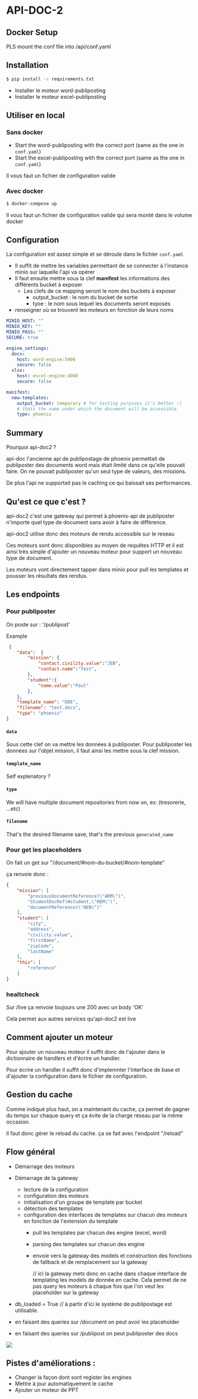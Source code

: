 # API-DOC-2

## Docker Setup

PLS mount the conf file into /api/conf.yaml

## Installation

```sh
$ pip install -r requirements.txt
```

* Installer le moteur word-publiposting
* Installer le moteur excel-publiposting


## Utiliser en local 

### Sans docker

* Start the word-publiposting with the correct port (same as the one in `conf.yaml`)
* Start the excel-publiposting with the correct port (same as the one in `conf.yaml`)

Il vous faut un fichier de configuration valide

### Avec docker

```sh
$ docker-compose up
```

Il vous faut un fichier de configuration valide qui sera monté dans le volume docker

## Configuration

La configuration est assez simple et se déroule dans le fichier `conf.yaml`

- Il suffit de mettre les variables permettant de se connecter à l'instance minio sur laquelle l'api va opérer
- Il faut ensuite mettre sous la clef **manifest** les informations des différents bucket à exposer
  - Les clefs de ce mapping seront le nom des buckets à exposer
    - output_bucket : le nom du bucket de sortie
    - tyoe : le nom sous lequel les documents seront exposés
- renseigner où se trouvent les moteurs en fonction de leurs noms

```yaml
MINIO_HOST: ""
MINIO_KEY: ""
MINIO_PASS: ""
SECURE: true

engine_settings:
  docx: 
    host: word-engine:5000
    secure: false
  xlsx:
    host: excel-engine:4000
    secure: false

manifest:
  new-templates:
    output_bucket: temporary # for testing purposes it's better :) 
    # thats the name under which the document will be accessible
    type: phoenix
```

## Summary

Pourquoi api-doc2 ?

api-doc l'ancienne api de publipostage de phoenix permettait de publiposter des documents word mais était limité dans ce qu'elle pouvait faire. On ne pouvait publiposter qu'un seul type de valeurs, des missions.

De plus l'api ne supportait pas le caching ce qui baissait ses performances.

## Qu'est ce que c'est ?

api-doc2 c'est une gateway qui permet à phoenix-api de publiposter n'importe quel type de document sans avoir à faire de différence.

api-doc2 utilise donc des moteurs de rendu accessible sur le reseau

Ces moteurs sont donc disponibles au moyen de requêtes HTTP et il est ainsi très simple d'ajouter un nouveau moteur pour support un nouveau type de document.

Les moteurs vont directement tapper dans minio pour pull les templates et pousser les résultats des rendus.

## Les endpoints

### Pour publiposter

On poste sur : '/publipost'

Example

```json
 {
    "data":  {
        "mission": {
            "contact.civility.value":"JEB",
            "contact.name":"Test",
        },
        "student":{
            "name.value":"Paul"
        },
    },
    "template_name": "DDE",
    "filename": "test.docx",
    "type": "phoenix"
}
```
#### `data` 

Sous cette clef on va mettre les données à publiposter.
Pour publiposter les données sur l'objet mission, il faut ainsi les mettre sous la clef mission.

#### `template_name`

Self explenatory ?

#### `type` 

We will have multiple document repositories from now on, ex: (tresorerie, ...etc)

#### `filename` 

That's the desired filename save, that's the previous `generated_name`



### Pour get les placeholders

On fait un get sur "/document/#nom-du-bucket/#nom-template"

ça renvoie donc : 

```json
{
    "mission": [
        "previousDocumentReference(\"ARM\")",
        "StudentDocRef(#student,\"REM\")",
        "documentReference(\"AEN\")"
    ],
    "student": [
        "city",
        "address",
        "civility.value",
        "firstName",
        "zipCode",
        "lastName"
    ],
    "this": [
        "reference"
    ]
}
```

### healtcheck

Sur /live ça renvoie toujours une 200 avec un body 'OK'

Cela permet aux autres services qu'api-doc2 est live


## Comment ajouter un moteur


Pour ajouter un nouveau moteur il suffit donc de l'ajouter dans le dictionnaire de handlers et d'écrire un handler.

Pour écrire un handler il suffit donc d'implemnter l'interface de base et d'ajouter la configuration dans le fichier de configuration.


## Gestion du cache


Comme indiqué plus haut, on a maintenant du cache, ça permet de gagner du temps sur chaque query et ça évite de la charge réseau par la même occasion.

Il faut donc gérer le reload du cache. ça se fait avec l'endpoint "/reload"


## Flow général

- Démarrage des moteurs
- Démarrage de la gateway
    - lecture de la configuration
    - configuration des moteurs
    - initialisation d'un groupe de template par bucket
    - détection des templates 
    - configuration des interfaces de templates sur chacun des moteurs en fonction de l'extension du template
        - pull les templates par chacun des engine (excel, word)
        - parsing des templates sur chacun des engine
        - envoie vers la gateway des models et construction des fonctions de fallback et de remplacement sur la gateway
    
            // ici la gateway mets donc en cache dans chaque interface de templating les models de donnée en cache. Cela permet de ne pas query les moteurs à chaque fois que l'on veut les placeholder sur la gateway

- db_loaded = True
// à partir d'ici le système de publipostage est utilisable.
- en faisant des queries sur /document on peut avoir les placeholder
- en faisant des queries sur /publipost on peut publiposter des docs

![](./docs/images/main.svg)


## Pistes d'améliorations :

- Changer la façon dont sont register les engines
- Mettre à jour automatiquement le cache
- Ajouter un moteur de PPT